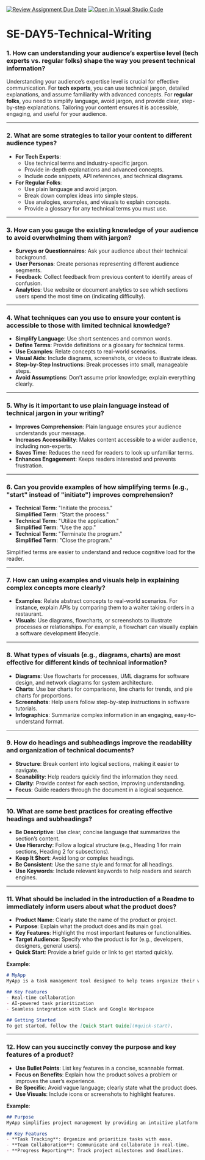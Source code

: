 [![Review Assignment Due Date](https://classroom.github.com/assets/deadline-readme-button-22041afd0340ce965d47ae6ef1cefeee28c7c493a6346c4f15d667ab976d596c.svg)](https://classroom.github.com/a/zsAR-pyY)
[![Open in Visual Studio Code](https://classroom.github.com/assets/open-in-vscode-2e0aaae1b6195c2367325f4f02e2d04e9abb55f0b24a779b69b11b9e10269abc.svg)](https://classroom.github.com/online_ide?assignment_repo_id=18352753&assignment_repo_type=AssignmentRepo)
# SE-DAY5-Technical-Writing
### 1. **How can understanding your audience’s expertise level (tech experts vs. regular folks) shape the way you present technical information?**  
Understanding your audience’s expertise level is crucial for effective communication. For **tech experts**, you can use technical jargon, detailed explanations, and assume familiarity with advanced concepts. For **regular folks**, you need to simplify language, avoid jargon, and provide clear, step-by-step explanations. Tailoring your content ensures it is accessible, engaging, and useful for your audience.

---

### 2. **What are some strategies to tailor your content to different audience types?**  
- **For Tech Experts**:  
  - Use technical terms and industry-specific jargon.  
  - Provide in-depth explanations and advanced concepts.  
  - Include code snippets, API references, and technical diagrams.  
- **For Regular Folks**:  
  - Use plain language and avoid jargon.  
  - Break down complex ideas into simple steps.  
  - Use analogies, examples, and visuals to explain concepts.  
  - Provide a glossary for any technical terms you must use.  

---

### 3. **How can you gauge the existing knowledge of your audience to avoid overwhelming them with jargon?**  
- **Surveys or Questionnaires**: Ask your audience about their technical background.  
- **User Personas**: Create personas representing different audience segments.  
- **Feedback**: Collect feedback from previous content to identify areas of confusion.  
- **Analytics**: Use website or document analytics to see which sections users spend the most time on (indicating difficulty).  

---

### 4. **What techniques can you use to ensure your content is accessible to those with limited technical knowledge?**  
- **Simplify Language**: Use short sentences and common words.  
- **Define Terms**: Provide definitions or a glossary for technical terms.  
- **Use Examples**: Relate concepts to real-world scenarios.  
- **Visual Aids**: Include diagrams, screenshots, or videos to illustrate ideas.  
- **Step-by-Step Instructions**: Break processes into small, manageable steps.  
- **Avoid Assumptions**: Don’t assume prior knowledge; explain everything clearly.  

---

### 5. **Why is it important to use plain language instead of technical jargon in your writing?**  
- **Improves Comprehension**: Plain language ensures your audience understands your message.  
- **Increases Accessibility**: Makes content accessible to a wider audience, including non-experts.  
- **Saves Time**: Reduces the need for readers to look up unfamiliar terms.  
- **Enhances Engagement**: Keeps readers interested and prevents frustration.  

---

### 6. **Can you provide examples of how simplifying terms (e.g., "start" instead of "initiate") improves comprehension?**  
- **Technical Term**: "Initiate the process."  
  **Simplified Term**: "Start the process."  
- **Technical Term**: "Utilize the application."  
  **Simplified Term**: "Use the app."  
- **Technical Term**: "Terminate the program."  
  **Simplified Term**: "Close the program."  

Simplified terms are easier to understand and reduce cognitive load for the reader.  

---

### 7. **How can using examples and visuals help in explaining complex concepts more clearly?**  
- **Examples**: Relate abstract concepts to real-world scenarios. For instance, explain APIs by comparing them to a waiter taking orders in a restaurant.  
- **Visuals**: Use diagrams, flowcharts, or screenshots to illustrate processes or relationships. For example, a flowchart can visually explain a software development lifecycle.  

---

### 8. **What types of visuals (e.g., diagrams, charts) are most effective for different kinds of technical information?**  
- **Diagrams**: Use flowcharts for processes, UML diagrams for software design, and network diagrams for system architecture.  
- **Charts**: Use bar charts for comparisons, line charts for trends, and pie charts for proportions.  
- **Screenshots**: Help users follow step-by-step instructions in software tutorials.  
- **Infographics**: Summarize complex information in an engaging, easy-to-understand format.  

---

### 9. **How do headings and subheadings improve the readability and organization of technical documents?**  
- **Structure**: Break content into logical sections, making it easier to navigate.  
- **Scanability**: Help readers quickly find the information they need.  
- **Clarity**: Provide context for each section, improving understanding.  
- **Focus**: Guide readers through the document in a logical sequence.  

---

### 10. **What are some best practices for creating effective headings and subheadings?**  
- **Be Descriptive**: Use clear, concise language that summarizes the section’s content.  
- **Use Hierarchy**: Follow a logical structure (e.g., Heading 1 for main sections, Heading 2 for subsections).  
- **Keep It Short**: Avoid long or complex headings.  
- **Be Consistent**: Use the same style and format for all headings.  
- **Use Keywords**: Include relevant keywords to help readers and search engines.  

---

### 11. **What should be included in the introduction of a Readme to immediately inform users about what the product does?**  
- **Product Name**: Clearly state the name of the product or project.  
- **Purpose**: Explain what the product does and its main goal.  
- **Key Features**: Highlight the most important features or functionalities.  
- **Target Audience**: Specify who the product is for (e.g., developers, designers, general users).  
- **Quick Start**: Provide a brief guide or link to get started quickly.  

**Example**:  
```markdown
# MyApp  
MyApp is a task management tool designed to help teams organize their work efficiently. With features like real-time collaboration, task prioritization, and progress tracking, MyApp is perfect for developers, project managers, and remote teams.  

## Key Features  
- Real-time collaboration  
- AI-powered task prioritization  
- Seamless integration with Slack and Google Workspace  

## Getting Started  
To get started, follow the [Quick Start Guide](#quick-start).  
```

---

### 12. **How can you succinctly convey the purpose and key features of a product?**  
- **Use Bullet Points**: List key features in a concise, scannable format.  
- **Focus on Benefits**: Explain how the product solves a problem or improves the user’s experience.  
- **Be Specific**: Avoid vague language; clearly state what the product does.  
- **Use Visuals**: Include icons or screenshots to highlight features.  

**Example**:  
```markdown
## Purpose  
MyApp simplifies project management by providing an intuitive platform for task tracking, team collaboration, and progress reporting.  

## Key Features  
- **Task Tracking**: Organize and prioritize tasks with ease.  
- **Team Collaboration**: Communicate and collaborate in real-time.  
- **Progress Reporting**: Track project milestones and deadlines.  
```
